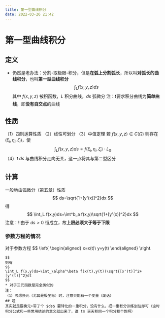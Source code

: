 ```yaml
---
title: 第一型曲线积分
date: 2022-03-26 21:42
---
```

# 第一型曲线积分
## 定义
* 仍然是老办法：分割-取极限-积分，但是**在弧上分割弧长**，所以叫**对弧长的曲线积分**，也叫**第一型曲线积分**
$$
\int_L f(x,y,z)ds
$$
其中 $f(x,y,z)$ 被积函数，$L$ 积分曲线，$ds$ 弧微分
注：❗️要求积分曲线为**简单曲线**，即**没有自交点**的曲线
## 性质
（1）四则运算性质
（2）线性可划分
（3）中值定理
若 $f(x,y,z)\in C(\Omega)$ 则存在 $(\xi_i,\eta_i,\zeta_i)$，使
$$
\int_L f(x,y,z)ds=f(\xi_i,\eta_i,\zeta_i)\cdot L_0
$$
（4）❗️ $ds$ 与曲线积分走向无关，这一点将其与第二型区分
## 计算
一般地由弧微分（第五章）性质
$$
ds=\sqrt{1+[y'(x)]^2}dx
$$
得
$$
\int_L f(x,y)ds=\int^b_a f(x,y)\sqrt{1+[y'(x)]^2}dx
$$
注意：‼️由于 $ds>0$ 恒成立，故**上限必须大于等于下限**
### 参数方程的情况
对于参数方程
$$
\left\{
\begin{aligned}
x=x(t)\\
y=y(t)
\end{aligned}
\right.
~~~~~~~~\alpha\le t\le\beta
$$
则有
$$
\int_L f(x,y)ds=\int_\alpha^\beta f(x(t),y(t))\sqrt{[x'(t)]^2+[y'(t)]^2}dt
$$
* 对于三元函数是完全类似的
注：
（1）考虑换元（尤其是极坐标）时，注意只能有一个变量（废话）
## 题
其实就是要换元+带了个 $ds$ 要转化的一重积分，没有什么，把一重积分训练到位即可（这时积分公式和一些常用结论的意义就出来了，谁 tm 天天积同一个积分积个饱啊）
